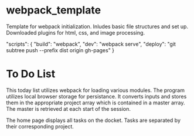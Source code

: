 # webpack_template
Template for webpack initialization.
Inludes basic file structures and set up.
Downloaded plugins for html, css, and image processing.

"scripts": {
    "build": "webpack",
    "dev": "webpack serve",
    "deploy": "git subtree push --prefix dist origin gh-pages"
  }

# To Do List
This today list utilizes webpack for loading various modules.
The program utilizes local browser storage for persistance. It converts inputs and stores them in the appropriate project array which is contained in a master array.
The master is retrieved at each start of the session.

The home page displays all tasks on the docket.
Tasks are separated by their corresponding project.